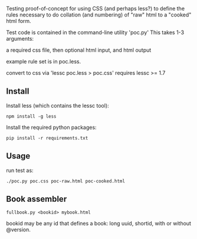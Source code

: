 Testing proof-of-concept for using CSS (and perhaps less?) to define
the rules necessary to do collation (and numbering) of "raw" html
to a "cooked" html form.

Test code is contained in the command-line utility 'poc.py'
This takes 1-3 arguments:

a required css file, then optional html input, and html output

example rule set is in poc.less.

convert to css via 'lessc poc.less > poc.css'
requires lessc >= 1.7

## Install

Install less (which contains the lessc tool):

```npm install -g less```

Install the required python packages:

```pip install -r requirements.txt```

## Usage

run test as:

```./poc.py poc.css poc-raw.html poc-cooked.html```

## Book assembler

```fullbook.py <bookid> mybook.html```

bookid may be any id that defines a book: long uuid, shortid, with or without @version.

